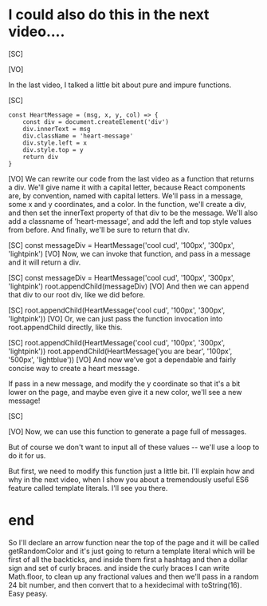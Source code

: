 # I could also do this in the next video....

[SC]

[VO]

In the last video, I talked a little bit about pure and impure functions.

[SC]

    const HeartMessage = (msg, x, y, col) => {
        const div = document.createElement('div')
        div.innerText = msg
        div.className = 'heart-message'
        div.style.left = x
        div.style.top = y
        return div
    }

[VO]
We can rewrite our code from the last video as a function that returns a div. We'll give name it with a capital letter, because React components are, by convention, named with capital letters. We'll pass in a message, some x and y coordinates, and a color. In the function, we'll create a div, and then set the innerText property of that div to be the message.
We'll also add a classname of 'heart-message', and add the left and top style values from before. And finally, we'll be sure to return that div.

[SC]
const messageDiv = HeartMessage('cool cud', '100px', '300px', 'lightpink')
[VO]
Now, we can invoke that function, and pass in a message and it will return a div.

[SC]
const messageDiv = HeartMessage('cool cud', '100px', '300px', 'lightpink')
root.appendChild(messageDiv)
[VO]
And then we can append that div to our root div, like we did before.

[SC]
root.appendChild(HeartMessage('cool cud', '100px', '300px', 'lightpink'))
[VO]
Or, we can just pass the function invocation into root.appendChild directly, like this.

[SC]
root.appendChild(HeartMessage('cool cud', '100px', '300px', 'lightpink'))
root.appendChild(HeartMessage('you are bear', '100px', '500px', 'lightblue'))
[VO]
And now we've got a dependable and fairly concise way to create a heart message.

If pass in a new message, and modify the y coordinate so that it's a bit lower on the page, and maybe even give it a new color, we'll see a new message!

[SC]

[VO]
Now, we can use this function to generate a page full of messages.

But of course we don't want to input all of these values -- we'll use a loop to do it for us.

But first, we need to modify this function just a little bit. I'll explain how and why in the next video, when I show you about a tremendously useful ES6 feature called template literals. I'll see you there.

# end

So I'll declare an arrow function near the top of the page and it will be called getRandomColor and it's just going to return a template literal which will be first of all the backticks, and inside them first a hashtag and then a dollar sign and set of curly braces. and inside the curly braces I can write Math.floor, to clean up any fractional values and then we'll pass in a random 24 bit number, and then convert that to a hexidecimal with toString(16). Easy peasy.

